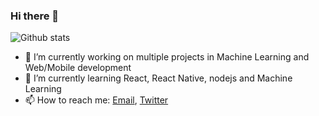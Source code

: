 ### Hi there 👋

![Github stats](https://github-readme-stats.vercel.app/api?username=pratikluitel&count_private=true&&show_icons=true)

- 🔭 I’m currently working on multiple projects in Machine Learning and Web/Mobile development
- 🌱 I’m currently learning React, React Native, nodejs and Machine Learning
- 📫 How to reach me: [Email](mailto:pluitel11@gmail.com), [Twitter](https://www.twitter.com/@pratikHluitel) 
